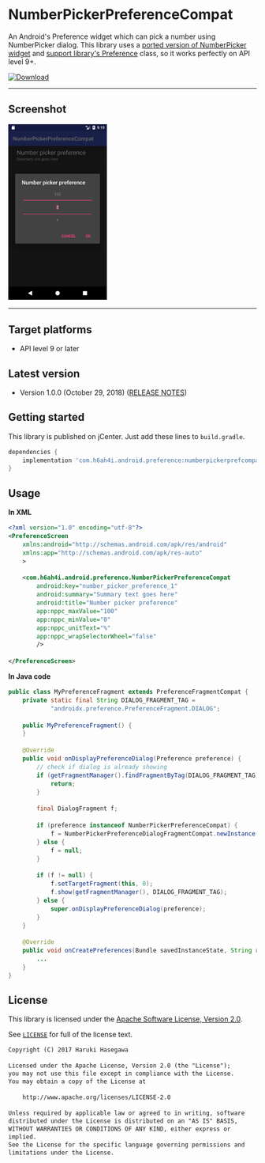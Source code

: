 NumberPickerPreferenceCompat
===============

An Android's Preference widget which can pick a number using NumberPicker dialog. This library uses a [ported version of NumberPicker widget](https://github.com/h6ah4i/android-numberpickercompat) and [support library's Preference](https://developer.android.com/reference/android/support/v7/preference/Preference.html) class, so it works perfectly on API level 9+.

[ ![Download](https://api.bintray.com/packages/h6ah4i/maven/android-numberpickerprefcompat/images/download.svg) ](https://bintray.com/h6ah4i/maven/android-numberpickerprefcompat/_latestVersion)

---

Screenshot
---

<img src="./pic/screenshot.png?raw=true" alt="NumberPickerPreferenceCompat" width="200" />

---

Target platforms
---

- API level 9 or later


Latest version
---

- Version 1.0.0  (October 29, 2018)   ([RELEASE NOTES](./RELEASE-NOTES.md))

Getting started
---

This library is published on jCenter. Just add these lines to `build.gradle`.

```gradle
dependencies {
    implementation 'com.h6ah4i.android.preference:numberpickerprefcompat:1.0.0'
}
```

Usage
---

**In XML**
```xml
<?xml version="1.0" encoding="utf-8"?>
<PreferenceScreen
    xmlns:android="http://schemas.android.com/apk/res/android"
    xmlns:app="http://schemas.android.com/apk/res-auto"
    >

    <com.h6ah4i.android.preference.NumberPickerPreferenceCompat
        android:key="number_picker_preference_1"
        android:summary="Summary text goes here"
        android:title="Number picker preference"
        app:nppc_maxValue="100"
        app:nppc_minValue="0"
        app:nppc_unitText="%"
        app:nppc_wrapSelectorWheel="false"
        />

</PreferenceScreen>
```

**In Java code**
```java
public class MyPreferenceFragment extends PreferenceFragmentCompat {
    private static final String DIALOG_FRAGMENT_TAG =
            "androidx.preference.PreferenceFragment.DIALOG";

    public MyPreferenceFragment() {
    }

    @Override
    public void onDisplayPreferenceDialog(Preference preference) {
        // check if dialog is already showing
        if (getFragmentManager().findFragmentByTag(DIALOG_FRAGMENT_TAG) != null) {
            return;
        }

        final DialogFragment f;

        if (preference instanceof NumberPickerPreferenceCompat) {
            f = NumberPickerPreferenceDialogFragmentCompat.newInstance(preference.getKey());
        } else {
            f = null;
        }

        if (f != null) {
            f.setTargetFragment(this, 0);
            f.show(getFragmentManager(), DIALOG_FRAGMENT_TAG);
        } else {
            super.onDisplayPreferenceDialog(preference);
        }
    }

    @Override
    public void onCreatePreferences(Bundle savedInstanceState, String rootKey) {
        ...
    }
}
```

License
---

This library is licensed under the [Apache Software License, Version 2.0](http://www.apache.org/licenses/LICENSE-2.0).

See [`LICENSE`](LICENSE) for full of the license text.

    Copyright (C) 2017 Haruki Hasegawa

    Licensed under the Apache License, Version 2.0 (the "License");
    you may not use this file except in compliance with the License.
    You may obtain a copy of the License at

        http://www.apache.org/licenses/LICENSE-2.0

    Unless required by applicable law or agreed to in writing, software
    distributed under the License is distributed on an "AS IS" BASIS,
    WITHOUT WARRANTIES OR CONDITIONS OF ANY KIND, either express or implied.
    See the License for the specific language governing permissions and
    limitations under the License.
